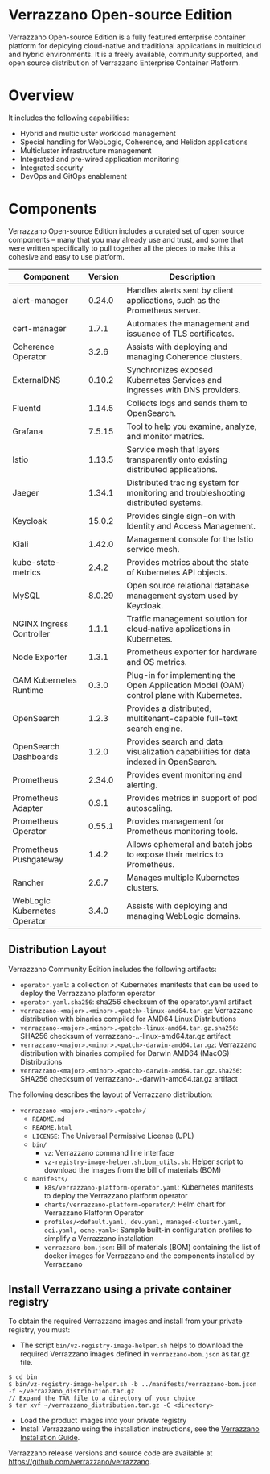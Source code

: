 # Verrazzano Open-source Edition

Verrazzano Open-source Edition is a fully featured enterprise container platform for deploying cloud-native and traditional applications in multicloud 
and hybrid environments. It is a freely available, community supported, and open source distribution of Verrazzano Enterprise Container Platform.

# Overview
It includes the following capabilities:

- Hybrid and multicluster workload management
- Special handling for WebLogic, Coherence, and Helidon applications
- Multicluster infrastructure management
- Integrated and pre-wired application monitoring
- Integrated security
- DevOps and GitOps enablement

# Components
Verrazzano Open-source Edition includes a curated set of open source components – many that you may already use and trust, 
and some that were written specifically to pull together all the pieces to make this a cohesive and easy to use platform.

| Component                    | Version | Description                                                                              |
|------------------------------|---------|------------------------------------------------------------------------------------------|
| alert-manager                | 0.24.0  | Handles alerts sent by client applications, such as the Prometheus server.               |
| cert-manager                 | 1.7.1   | Automates the management and issuance of TLS certificates.                               |
| Coherence Operator           | 3.2.6   | Assists with deploying and managing Coherence clusters.                                  |
| ExternalDNS                  | 0.10.2  | Synchronizes exposed Kubernetes Services and ingresses with DNS providers.               |
| Fluentd                      | 1.14.5  | Collects logs and sends them to OpenSearch.                                              |
| Grafana                      | 7.5.15  | Tool to help you examine, analyze, and monitor metrics.                                  |
| Istio                        | 1.13.5  | Service mesh that layers transparently onto existing distributed applications.           |
| Jaeger                       | 1.34.1  | Distributed tracing system for monitoring and troubleshooting distributed systems.       |
| Keycloak                     | 15.0.2  | Provides single sign-on with Identity and Access Management.                             |
| Kiali                        | 1.42.0  | Management console for the Istio service mesh.                                           |
| kube-state-metrics           | 2.4.2   | Provides metrics about the state of Kubernetes API objects.                              |
| MySQL                        | 8.0.29  | Open source relational database management system used by Keycloak.                      |
| NGINX Ingress Controller     | 1.1.1   | Traffic management solution for cloud‑native applications in Kubernetes.                 |
| Node Exporter                | 1.3.1   | Prometheus exporter for hardware and OS metrics.                                         |
| OAM Kubernetes Runtime       | 0.3.0   | Plug-in for implementing the Open Application Model (OAM) control plane with Kubernetes. |
| OpenSearch                   | 1.2.3   | Provides a distributed, multitenant-capable full-text search engine.                     |
| OpenSearch Dashboards        | 1.2.0   | Provides search and data visualization capabilities for data indexed in OpenSearch.      |
| Prometheus                   | 2.34.0  | Provides event monitoring and alerting.                                                  |
| Prometheus Adapter           | 0.9.1   | Provides metrics in support of pod autoscaling.                                          |
| Prometheus Operator          | 0.55.1  | Provides management for Prometheus monitoring tools.                                     |
| Prometheus Pushgateway       | 1.4.2   | Allows ephemeral and batch jobs to expose their metrics to Prometheus.                   |
| Rancher                      | 2.6.7   | Manages multiple Kubernetes clusters.                                                    |
| WebLogic Kubernetes Operator | 3.4.0   | Assists with deploying and managing WebLogic domains.                                    |

## Distribution Layout

Verrazzano Community Edition includes the following artifacts:

* `operator.yaml`: a collection of Kubernetes manifests that can be used to deploy the Verrazzano platform operator
* `operator.yaml.sha256`: sha256 checksum of the operator.yaml artifact
* `verrazzano-<major>.<minor>.<patch>-linux-amd64.tar.gz`: Verrazzano distribution with binaries compiled for AMD64 Linux Distributions
* `verrazzano-<major>.<minor>.<patch>-linux-amd64.tar.gz.sha256`: SHA256 checksum of verrazzano-<major>.<minor>.<patch>-linux-amd64.tar.gz artifact
* `verrazzano-<major>.<minor>.<patch>-darwin-amd64.tar.gz`: Verrazzano distribution with binaries compiled for Darwin AMD64 (MacOS) Distributions
* `verrazzano-<major>.<minor>.<patch>-darwin-amd64.tar.gz.sha256`: SHA256 checksum of verrazzano-<major>.<minor>.<patch>-darwin-amd64.tar.gz artifact

The following describes the layout of Verrazzano distribution:

* `verrazzano-<major>.<minor>.<patch>/`
  * `README.md`
  * `README.html` 
  * `LICENSE`: The Universal Permissive License (UPL)
  * `bin/`    
     * `vz`: Verrazzano command line interface     
     * `vz-registry-image-helper.sh,bom_utils.sh`: Helper script to download the images from the bill of materials (BOM)
  * `manifests/`     
     * `k8s/verrazzano-platform-operator.yaml`: Kubernetes manifests to deploy the Verrazzano platform operator   
     * `charts/verrazzano-platform-operator/`: Helm chart for Verrazzano Platform Operator       
     * `profiles/<default.yaml, dev.yaml, managed-cluster.yaml, oci.yaml, ocne.yaml>`: Sample built-in configuration profiles to simplify a Verrazzano installation        
     * `verrazzano-bom.json`: Bill of materials (BOM) containing the list of docker images for Verrazzano and the components installed by Verrazzano       

## Install Verrazzano using a private container registry

To obtain the required Verrazzano images and install from your private registry, you must:

*    The script `bin/vz-registry-image-helper.sh` helps to download the required Verrazzano images defined in `verrazzano-bom.json` as tar.gz file.         
   ```
   $ cd bin
   $ bin/vz-registry-image-helper.sh -b ../manifests/verrazzano-bom.json -f ~/verrazzano_distribution.tar.gz
   // Expand the TAR file to a directory of your choice
   $ tar xvf ~/verrazzano_distribution.tar.gz -C <directory>
   ```
*    Load the product images into your private registry
*    Install Verrazzano using the installation instructions, see the [Verrazzano Installation Guide](https://verrazzano.io/latest/docs/setup/install/installation/). 
 
Verrazzano release versions and source code are available at https://github.com/verrazzano/verrazzano.    

